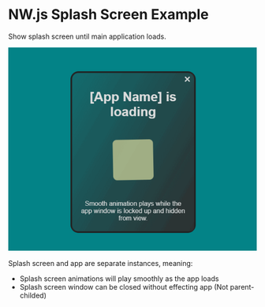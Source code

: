 # NW.js Splash Screen Example

Show splash screen until main application loads.

![Animation of splash screen and app loading](splash.gif)

Splash screen and app are separate instances, meaning:

* Splash screen animations will play smoothly as the app loads
* Splash screen window can be closed without effecting app (Not parent-childed)
